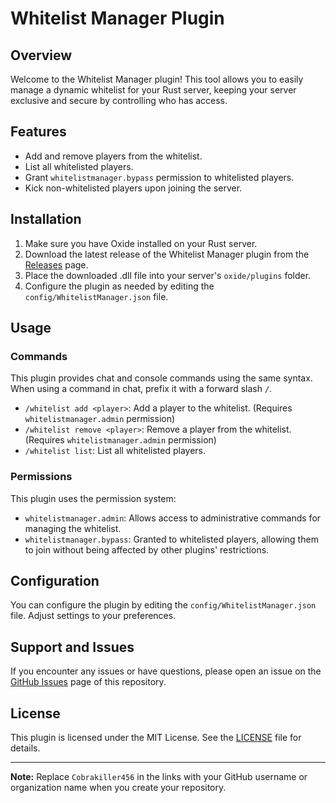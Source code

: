 # Whitelist Manager Plugin

## Overview

Welcome to the Whitelist Manager plugin! This tool allows you to easily manage a dynamic whitelist for your Rust server, keeping your server exclusive and secure by controlling who has access.

## Features

- Add and remove players from the whitelist.
- List all whitelisted players.
- Grant `whitelistmanager.bypass` permission to whitelisted players.
- Kick non-whitelisted players upon joining the server.

## Installation

1. Make sure you have Oxide installed on your Rust server.
2. Download the latest release of the Whitelist Manager plugin from the [Releases](https://umod.org/plugins/wmgDoDQK2Z) page.
3. Place the downloaded .dll file into your server's `oxide/plugins` folder.
4. Configure the plugin as needed by editing the `config/WhitelistManager.json` file.

## Usage

### Commands

This plugin provides chat and console commands using the same syntax. When using a command in chat, prefix it with a forward slash `/`.

- `/whitelist add <player>`: Add a player to the whitelist. (Requires `whitelistmanager.admin` permission)
- `/whitelist remove <player>`: Remove a player from the whitelist. (Requires `whitelistmanager.admin` permission)
- `/whitelist list`: List all whitelisted players.

### Permissions

This plugin uses the permission system:

- `whitelistmanager.admin`: Allows access to administrative commands for managing the whitelist.
- `whitelistmanager.bypass`: Granted to whitelisted players, allowing them to join without being affected by other plugins' restrictions.

## Configuration

You can configure the plugin by editing the `config/WhitelistManager.json` file. Adjust settings to your preferences.

## Support and Issues

If you encounter any issues or have questions, please open an issue on the [GitHub Issues](https://github.com/Cobrakiller456/-whitelist-manager/issues) page of this repository.

## License

This plugin is licensed under the MIT License. See the [LICENSE](LICENSE) file for details.

---

**Note:** Replace `Cobrakiller456` in the links with your GitHub username or organization name when you create your repository.

